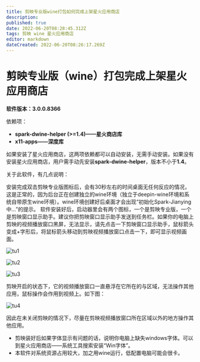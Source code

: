 ```yaml
---
title: 剪映专业版wine打包如何完成上架星火应用商店
description: 
published: true
date: 2022-06-20T08:28:45.312Z
tags: 剪映 wine 星火应用商店
editor: markdown
dateCreated: 2022-06-20T08:26:17.269Z
---
```


# 剪映专业版（wine）打包完成上架星火应用商店

**软件版本：3.0.0.8366**

依赖项：

- **spark-dwine-helper (>=1.4)——星火商店库**
- **x11-apps——深度库**

如果安装了星火应用商店，这两项依赖都可以自动安装，无需手动安装。如果没有安装星火应用商店，用户需手动先安装**spark-dwine-helper**，版本不小于**1.4**。

关于此软件，有几点说明：

安装完成双击剪映专业版图标后，会有30秒左右的时间桌面无任何反应的情况，这是正常的，因为后台正在创建独立的wine环境（独立于deepin-wine环境和系统自带原生wine环境）。wine环境创建好后桌面才会出现“初始化Spark-Jianying中...”的提示。
软件安装好后，启动器里会有两个图标，一个是剪映专业版，一个是剪映窗口显示助手。建议你把剪映窗口显示助手发送到任务栏。如果你的电脑上剪映的视频播放窗口黑屏，无法显示，请先点击一下剪映窗口显示助手，鼠标箭头变成+字形后，将鼠标箭头移动到剪映视频播放窗口点击一下，即可显示视频画面。

![tu1](https://storage.deepin.org/thread/20220606235019985_%E6%88%AA%E5%9B%BE_%E9%80%89%E6%8B%A9%E5%8C%BA%E5%9F%9F_20220606232304.png)

![tu2](https://storage.deepin.org/thread/202206062351096991_%E6%88%AA%E5%9B%BE_%E9%80%89%E6%8B%A9%E5%8C%BA%E5%9F%9F_20220606233243.png)

![tu3](https://storage.deepin.org/thread/202206062350383701_%E5%BD%95%E5%B1%8F_%E9%80%89%E6%8B%A9%E5%8C%BA%E5%9F%9F_20220606233011.gif)

剪映开启的状态下，它的视频播放窗口一直悬浮在它所在的与区域，无法操作其他应用，鼠标操作会作用到视频上。如下图：

![tu4](https://storage.deepin.org/thread/202206062358025631_%E5%BD%95%E5%B1%8F_%E9%80%89%E6%8B%A9%E5%8C%BA%E5%9F%9F_20220606235446.gif)

因此在未关闭剪映的情况下，尽量在剪映视频播放窗口所在区域以外的地方操作其他应用。

  - 剪映装好后如果字体显示有问题的话，说明你电脑上缺失windows字体。可以到星火应用商店——系统工具搜索安装“Win字体”。
  - 本软件对系统资源占用较大，加之用wine运行，低配置电脑可能会很卡。
